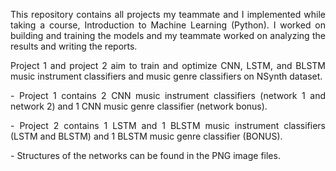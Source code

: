 <p align="justify">This repository contains all projects my teammate and I implemented while taking a course, Introduction to Machine Learning (Python). I worked on building and training the models and my teammate worked on analyzing the results and writing the reports.</p>
<p align="justify">Project 1 and project 2 aim to train and optimize CNN, LSTM, and BLSTM music instrument classifiers and music genre classifiers on NSynth dataset.</p>

<p align="justify">- Project 1 contains 2 CNN music instrument classifiers (network 1 and network 2) and 1 CNN music genre classifier (network bonus).
<p align="justify">- Project 2 contains 1 LSTM and 1 BLSTM music instrument classifiers (LSTM and BLSTM) and 1 BLSTM music genre classifier (BONUS).
<p align="justify">- Structures of the networks can be found in the PNG image files.</p>
